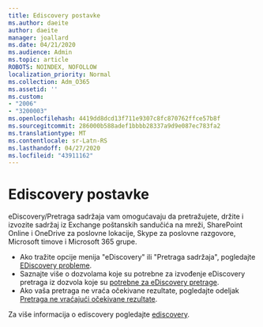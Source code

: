 ```yaml
---
title: Ediscovery postavke
ms.author: daeite
author: daeite
manager: joallard
ms.date: 04/21/2020
ms.audience: Admin
ms.topic: article
ROBOTS: NOINDEX, NOFOLLOW
localization_priority: Normal
ms.collection: Adm_O365
ms.assetid: ''
ms.custom:
- "2006"
- "3200003"
ms.openlocfilehash: 4419dd8dcd13f711e9307c8fc870762ffce57b8f
ms.sourcegitcommit: 286000b588adef1bbbb28337a9d9e087ec783fa2
ms.translationtype: MT
ms.contentlocale: sr-Latn-RS
ms.lasthandoff: 04/27/2020
ms.locfileid: "43911162"
---
```

# <a name="ediscovery-settings"></a>Ediscovery postavke

eDiscovery/Pretraga sadržaja vam omogućavaju da pretražujete, držite i izvozite sadržaj iz Exchange poštanskih sandučića na mreži, SharePoint Online i OneDrive za poslovne lokacije, Skype za poslovne razgovore, Microsoft timove i Microsoft 365 grupe.

- Ako tražite opcije menija "eDiscovery" ili "Pretraga sadržaja", pogledajte [EDiscovery probleme](https://docs.microsoft.com/alchemyinsights/ediscovery-issues).
- Saznajte više o dozvolama koje su potrebne za izvođenje eDiscovery pretraga iz dozvola koje su [potrebne za eDiscovery pretrage](https://docs.microsoft.com/alchemyinsights/permissions-required-for-ediscovery-searches).
- Ako vaša pretraga ne vraća očekivane rezultate, pogledajte odeljak [Pretraga ne vraćajući očekivane rezultate](https://docs.microsoft.com/alchemyinsights/search-not-returning-expected-results).

Za više informacija o ediscovery pogledajte [ediscovery](https://docs.microsoft.com/office365/securitycompliance/ediscovery).
